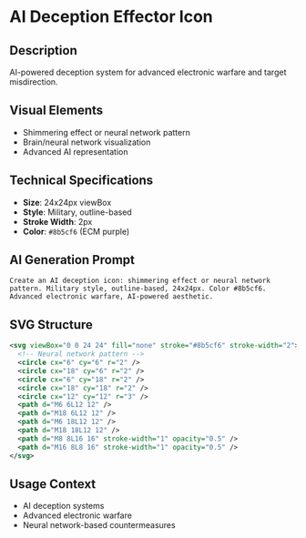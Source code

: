 # AI Deception Effector Icon

## Description
AI-powered deception system for advanced electronic warfare and target misdirection.

## Visual Elements
- Shimmering effect or neural network pattern
- Brain/neural network visualization
- Advanced AI representation

## Technical Specifications
- **Size**: 24x24px viewBox
- **Style**: Military, outline-based
- **Stroke Width**: 2px
- **Color**: `#8b5cf6` (ECM purple)

## AI Generation Prompt
```
Create an AI deception icon: shimmering effect or neural network pattern. Military style, outline-based, 24x24px. Color #8b5cf6. Advanced electronic warfare, AI-powered aesthetic.
```

## SVG Structure
```svg
<svg viewBox="0 0 24 24" fill="none" stroke="#8b5cf6" stroke-width="2">
  <!-- Neural network pattern -->
  <circle cx="6" cy="6" r="2" />
  <circle cx="18" cy="6" r="2" />
  <circle cx="6" cy="18" r="2" />
  <circle cx="18" cy="18" r="2" />
  <circle cx="12" cy="12" r="3" />
  <path d="M6 6L12 12" />
  <path d="M18 6L12 12" />
  <path d="M6 18L12 12" />
  <path d="M18 18L12 12" />
  <path d="M8 8L16 16" stroke-width="1" opacity="0.5" />
  <path d="M16 8L8 16" stroke-width="1" opacity="0.5" />
</svg>
```

## Usage Context
- AI deception systems
- Advanced electronic warfare
- Neural network-based countermeasures
